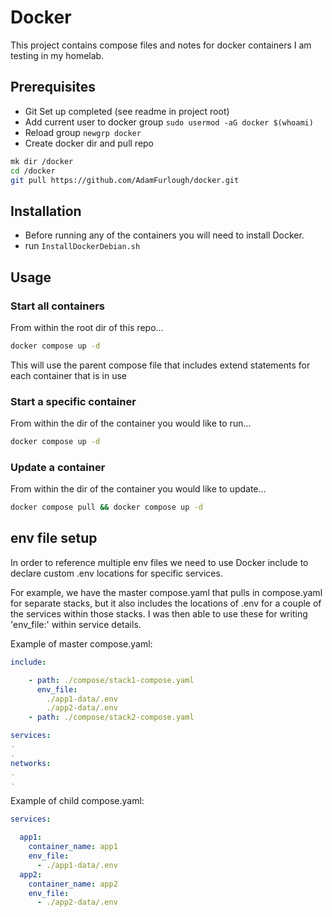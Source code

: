 # Docker

This project contains compose files and notes for docker containers I am testing in my homelab.

## Prerequisites

- Git Set up completed (see readme in project root)
- Add current user to docker group `sudo usermod -aG docker $(whoami)`
- Reload group `newgrp docker`
- Create docker dir and pull repo

```sh
mk dir /docker
cd /docker
git pull https://github.com/AdamFurlough/docker.git 
```

## Installation

- Before running any of the containers you will need to install Docker.
- run `InstallDockerDebian.sh`

## Usage

### Start all containers

From within the root dir of this repo...

```bash
docker compose up -d
```
This will use the parent compose file that includes extend statements for each container that is in use

### Start a specific container

From within the dir of the container you would like to run...

```bash
docker compose up -d
```

### Update a container

From within the dir of the container you would like to update...

```bash
docker compose pull && docker compose up -d
```

## env file setup 

In order to reference multiple env files we need to use Docker include to declare custom .env locations for specific services.

For example, we have the master compose.yaml that pulls in compose.yaml for separate stacks, but it also includes the locations of .env for a couple of the services within those stacks. I was then able to use these for writing 'env_file:' within service details.

Example of master compose.yaml:

```yaml
include:

    - path: ./compose/stack1-compose.yaml 
      env_file:
        ./app1-data/.env
        ./app2-data/.env
    - path: ./compose/stack2-compose.yaml

services:
.
.
networks:
.
.
```

Example of child compose.yaml:

```yaml
services:

  app1:
    container_name: app1
    env_file:
      - ./app1-data/.env
  app2:
    container_name: app2
    env_file:
      - ./app2-data/.env
```